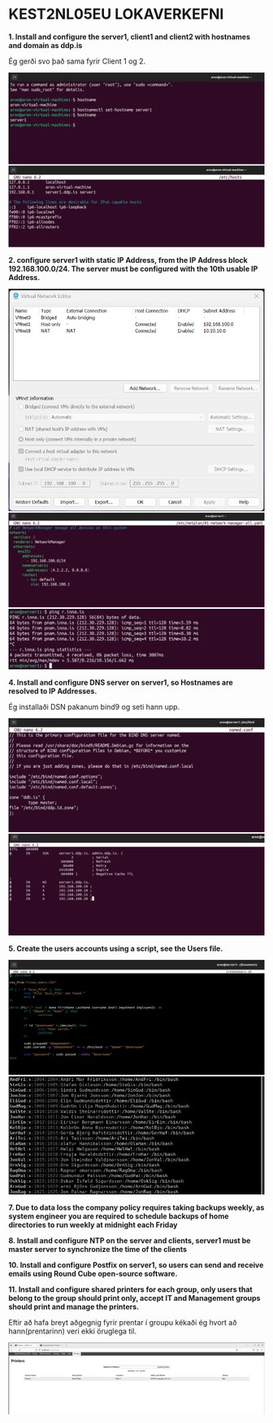 # KEST2NL05EU LOKAVERKEFNI
**1. Install and configure the server1, client1 and client2 with hostnames and domain as ddp.is**

Ég gerði svo það sama fyrir Client 1 og 2.

<img src="Myndir/Hostname-server1.png">
<img src="Myndir/Domain-server1.png">

**2. configure server1 with static IP Address, from the IP Address block 192.168.100.0/24. The server must be configured with the 10th usable IP Address.**

<img src="Myndir/Network.png">
<img src="Myndir/NetworkConfig.png">
<img src="Myndir/TestPing.png">

**4. Install and configure DNS server on server1, so Hostnames are resolved to IP Addresses.**

Ég installaði DSN pakanum bind9 og seti hann upp.

<img src="Myndir/DNS.png">
<img src="Myndir/DSNConfig.png">

**5. Create the users accounts using a script, see the Users file.**

<img src="Myndir/CreatUsersSH.png">
<img src="Myndir/UsresCheck.png">

**7. Due to data loss the company policy requires taking backups weekly, as system engineer
you are required to schedule backups of home directories to run weekly at midnight each
Friday**

**8. Install and configure NTP on the server and clients, server1 must be master server to
synchronize the time of the clients**

**10. Install and configure Postfix on server1, so users can send and receive emails using Round
Cube open-source software.**

**11. Install and configure shared printers for each group, only users that belong to the group
should print only, accept IT and Management groups should print and manage the printers.**

Eftir að hafa breyt aðgegnig fyrir prentar í groupu kékaði ég hvort að hann(prentarinn) veri ekki öruglega til.

<img src="Myndir/CupsPrinter.png">
